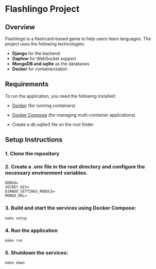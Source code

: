 # Flashlingo Project

## Overview

Flashlingo is a flashcard-based game to help users learn languages. The project uses the following technologies:
- **Django** for the backend
- **Daphne** for WebSocket support
- **MongoDB and sqlite** as the databases
- **Docker** for containerization

## Requirements

To run the application, you need the following installed:

- [Docker](https://www.docker.com/get-started) (for running containers)
- [Docker Compose](https://docs.docker.com/compose/install/) (for managing multi-container applications)

- Create a db.sqlite3 file on the root folder

## Setup Instructions

### 1. Clone the repository

### 2. Create a .env file in the root directory and configure the necessary environment variables.
``` 
DEBUG=
SECRET_KEY=
DJANGO_SETTINGS_MODULE=
MONGO_URL=
```

### 3. Build and start the services using Docker Compose:
```
make setup
```

### 4. Run the application
```
make run
```

### 5. Shutdown the services:
```
make down
```